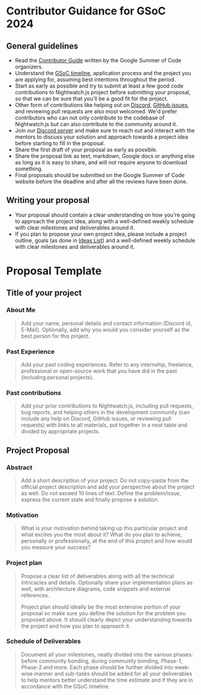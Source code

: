 # Contributor Guidance for GSoC 2024

## General guidelines

* Read the [Contributor Guide](https://google.github.io/gsocguides/student/) written by the Google Summer of Code organizers.
* Understand the [GSoC timeline](https://developers.google.com/open-source/gsoc/timeline), application process and the project you are applying for, assuming best intentions throughout the period.
* Start as early as possible and try to submit at least a few good code contributions to Nightwatch.js project before submitting your proposal, so that we can be sure that you'll be a good fit for the project.
* Other form of contributions like helping out on [Discord](https://discord.com/invite/SN8Da2X), [GitHub issues](https://github.com/nightwatchjs/nightwatch/issues), and reviewing pull requests are also most welcomed. We'd prefer contributors who can not only contribute to the codebase of Nightwatch.js but can also contribute to the community around it.
* Join our [Discord server](https://discord.com/invite/SN8Da2X) and make sure to reach out and interact with the mentors to discuss your solution and approach towards a project idea before starting to fill in the proposal.
* Share the first draft of your proposal as early as possible.
* Share the proposal link as text, markdown, Google docs or anything else as long as it is easy to share, and will not require anyone to download something.
* Final proposals should be submitted on the Google Summer of Code website before the deadline and after all the reviews have been done.

## Writing your proposal

* Your proposal should contain a clear understanding on how you're going to approach the project idea, along with a well-defined weekly schedule with clear milestones and deliverables around it.
* If you plan to propose your own project idea, please include a project outline, goals (as done in [Ideas List](GSoC-2024-Ideas.md)) and a well-defined weekly schedule with clear milestones and deliverables around it.

# Proposal Template

## Title of your project

### About Me

> Add your name, personal details and contact information (Discord id, E-Mail). Optionally, add why you would you consider yourself as the best person for this project.

### Past Experience

> Add your past coding experiences. Refer to any internship, freelance, professional or open-source work that you have did in the past (including personal projects).

### Past contributions

> Add your prior contributions to Nightwatch.js, including pull requests, bug reports, and helping others in the development community (can include any help on Discord, GitHub issues, or reviewing pull requests) with links to all materials, put together in a neat table and divided by appropriate projects.

## Project Proposal

### Abstract

> Add a short description of your project. Do not copy-paste from the official project description and add your perspective about the project as well. Do not exceed 10 lines of text. Define the problem/issue, express the current state and finally propose a solution.

### Motivation

> What is your motivation behind taking up this particular project and what excites you the most about it? What do you plan to achieve, personally or professionally, at the end of this project and how would you measure your success?

### Project plan

> Propose a clear list of deliverables along with all the technical intricacies and details. Optionally share your implementation plans as well, with architecture diagrams, code snippets and external references.
>
> Project plan should ideally be the most extensive portion of your proposal so make sure you define the solution for the problem you proposed above. It should clearly depict your understanding towards the project and how you plan to approach it.

### Schedule of Deliverables

> Document all your milestones, neatly divided into the various phases: before community bonding, during community bonding, Phase-1, Phase-2 and more. Each phase should be further divided into week-wise manner and sub-tasks should be added for all your deliverables to help mentors better understand the time estimate and if they are in accordance with the GSoC timeline.
